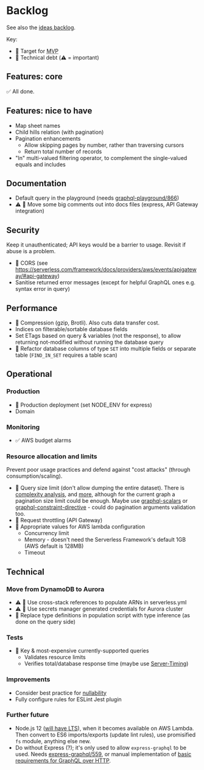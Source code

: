 # Backlog

See also the [ideas backlog](./backlog-ideas.md).

Key:

- 🙏 Target for <abbr title="Minimum Viable Product">MVP</abbr>
- 💩 Technical debt (⚠️ = important)

## Features: core

✅ All done.

## Features: nice to have

- Map sheet names
- Child hills relation (with pagination)
- Pagination enhancements
  - Allow skipping pages by number, rather than traversing cursors
  - Return total number of records
- "In" multi-valued filtering operator, to complement the single-valued equals and includes

## Documentation

- Default query in the playground (needs [graphql-playground/866](https://github.com/prisma/graphql-playground/issues/866))
- ⚠️ 💩 Move some big comments out into docs files (express, API Gateway integration)

## Security

Keep it unauthenticated; API keys would be a barrier to usage. Revisit if abuse is a problem.

- 🙏 CORS (see https://serverless.com/framework/docs/providers/aws/events/apigateway/#api-gateway)
- Sanitise returned error messages (except for helpful GraphQL ones e.g. syntax error in query)

## Performance

- 🙏 Compression (gzip, Brotli). Also cuts data transfer cost.
- Indices on filterable/sortable database fields
- Set ETags based on query & variables (not the response), to allow returning not-modified without running the database query
- 💩 Refactor database columns of type `SET` into multiple fields or separate table (`FIND_IN_SET` requires a table scan)

## Operational

### Production

- 🙏 Production deployment (set NODE_ENV for express)
- Domain

### Monitoring

- ✅ AWS budget alarms

### Resource allocation and limits

Prevent poor usage practices and defend against "cost attacks" (through consumption/scaling).

- 🙏 Query size limit (don't allow dumping the entire dataset). There is [complexity analysis](https://blog.apollographql.com/securing-your-graphql-api-from-malicious-queries-16130a324a6b), and [more](https://medium.com/workflowgen/graphql-query-timeout-and-complexity-management-fab4d7315d8d), although for the current graph a pagination size limit could be enough. Maybe use [graphql-scalars](https://www.npmjs.com/package/graphql-scalars) or [graphql-constraint-directive](https://www.npmjs.com/package/graphql-constraint-directive) - could do pagination arguments validation too.
- 🙏 Request throttling (API Gateway)
- 🙏 Appropriate values for AWS lambda configuration
  - Concurrency limit
  - Memory - doesn't need the Serverless Framework's default 1GB (AWS default is 128MB)
  - Timeout

## Technical

### Move from DynamoDB to Aurora

- ⚠️ 💩 Use cross-stack references to populate ARNs in serverless.yml
- ⚠️ 💩 Use secrets manager generated credentials for Aurora cluster
- 💩 Replace type definitions in population script with type inference (as done on the query side)

### Tests

- 🙏 Key & most-expensive currently-supported queries
  - Validates resource limits
  - Verifies total/database response time (maybe use [Server-Timing](https://developer.mozilla.org/en-US/docs/Web/HTTP/Headers/Server-Timing))

### Improvements

- Consider best practice for [nullability](https://graphql.org/learn/best-practices/#nullability)
- Fully configure rules for ESLint Jest plugin

### Further future

- Node.js 12 ([will have LTS](https://nodejs.org/en/about/releases/)), when it becomes available on AWS Lambda. Then convert to ES6 imports/exports (update lint rules), use promisified `fs` module, anything else new.
- Do without Express (?); it's only used to allow `express-graphql` to be used. Needs [express-graphql/559](https://github.com/graphql/express-graphql/issues/559), or manual implementation of [basic requirements for GraphQL over HTTP](https://graphql.org/learn/serving-over-http/).
